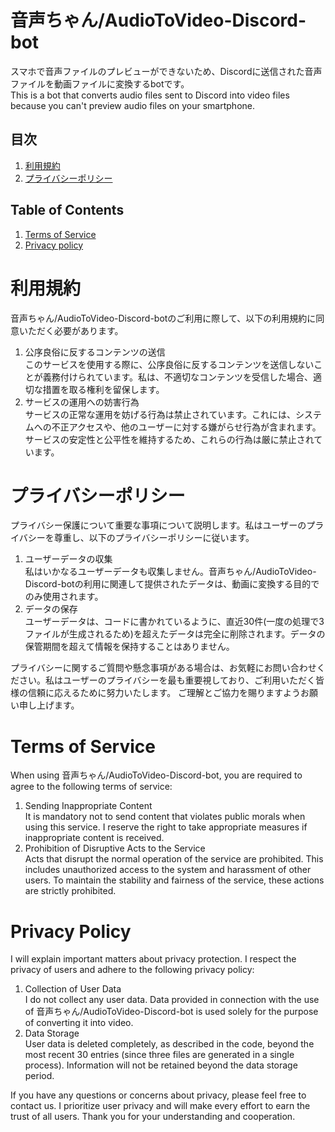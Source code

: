 # 音声ちゃん/AudioToVideo-Discord-bot

スマホで音声ファイルのプレビューができないため、Discordに送信された音声ファイルを動画ファイルに変換するbotです。<br>This is a bot that converts audio files sent to Discord into video files because you can't preview audio files on your smartphone.

## 目次
1. [利用規約](#利用規約)
2. [プライバシーポリシー](#プライバシーポリシー)

## Table of Contents
1. [Terms of Service](#tos)
2. [Privacy policy](#pp)

# 利用規約
<a id="利用規約"></a>
音声ちゃん/AudioToVideo-Discord-botのご利用に際して、以下の利用規約に同意いただく必要があります。
<ol>
  <li>
    公序良俗に反するコンテンツの送信<br>
このサービスを使用する際に、公序良俗に反するコンテンツを送信しないことが義務付けられています。私は、不適切なコンテンツを受信した場合、適切な措置を取る権利を留保します。
  </li>
  <li>
    サービスの運用への妨害行為<br>
サービスの正常な運用を妨げる行為は禁止されています。これには、システムへの不正アクセスや、他のユーザーに対する嫌がらせ行為が含まれます。サービスの安定性と公平性を維持するため、これらの行為は厳に禁止されています。
  </li>
</ol>

# プライバシーポリシー
<a id="プライバシーポリシー"></a>
プライバシー保護について重要な事項について説明します。私はユーザーのプライバシーを尊重し、以下のプライバシーポリシーに従います。
<ol>
  <li>
    ユーザーデータの収集<br>
私はいかなるユーザーデータも収集しません。音声ちゃん/AudioToVideo-Discord-botの利用に関連して提供されたデータは、動画に変換する目的でのみ使用されます。
  </li>
  <li>
    データの保存<br>
ユーザーデータは、コードに書かれているように、直近30件(一度の処理で3ファイルが生成されるため)を超えたデータは完全に削除されます。データの保管期間を超えて情報を保持することはありません。
  </li>
</ol>
プライバシーに関するご質問や懸念事項がある場合は、お気軽にお問い合わせください。私はユーザーのプライバシーを最も重要視しており、ご利用いただく皆様の信頼に応えるために努力いたします。
ご理解とご協力を賜りますようお願い申し上げます。

# Terms of Service
<a id="tos"></a>
When using 音声ちゃん/AudioToVideo-Discord-bot, you are required to agree to the following terms of service:
<ol>
  <li>
    Sending Inappropriate Content<br>
    It is mandatory not to send content that violates public morals when using this service. I reserve the right to take appropriate measures if inappropriate content is received.
  </li>
  <li>
    Prohibition of Disruptive Acts to the Service<br>
    Acts that disrupt the normal operation of the service are prohibited. This includes unauthorized access to the system and harassment of other users. To maintain the stability and fairness of the service, these actions are strictly prohibited.
  </li>
</ol>

# Privacy Policy
<a id="pp"></a>
I will explain important matters about privacy protection. I respect the privacy of users and adhere to the following privacy policy:
<ol>
  <li>
    Collection of User Data<br>
    I do not collect any user data. Data provided in connection with the use of 音声ちゃん/AudioToVideo-Discord-bot is used solely for the purpose of converting it into video.
  </li>
  <li>
    Data Storage<br>
    User data is deleted completely, as described in the code, beyond the most recent 30 entries (since three files are generated in a single process). Information will not be retained beyond the data storage period.
  </li>
</ol>
If you have any questions or concerns about privacy, please feel free to contact us. I prioritize user privacy and will make every effort to earn the trust of all users.
Thank you for your understanding and cooperation.
